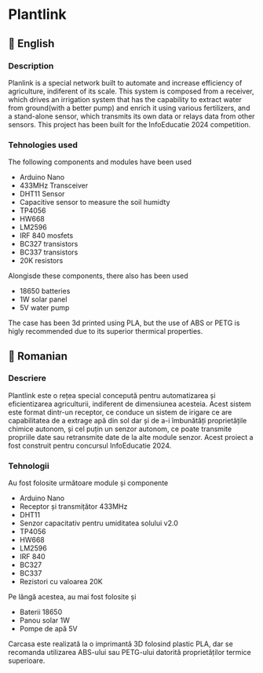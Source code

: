 # Plantlink

## :wrench: English

### Description

Planlink is a special network built to automate and increase efficiency of agriculture, indiferent of its scale. This system is composed from a receiver, which drives an irrigation system that has the capability to extract water from ground(with a better pump) and enrich it using various fertilizers, and a stand-alone sensor, which transmits its own data or relays data from other sensors.
This project has been built for the InfoEducatie 2024 competition.

### Tehnologies used

The following components and modules have been used
  + Arduino Nano
  + 433MHz Transceiver
  + DHT11 Sensor
  + Capacitive sensor to measure the soil humidty
  + TP4056
  + HW668
  + LM2596
  + IRF 840 mosfets
  + BC327 transistors
  + BC337 transistors
  + 20K resistors

Alongisde these components, there also has been used
  + 18650 batteries
  + 1W solar panel 
  + 5V water pump

The case has been 3d printed using PLA, but the use of ABS or PETG is higly recommended due to its superior thermical properties.

## :nut_and_bolt: Romanian

### Descriere

Plantlink este o rețea special concepută pentru automatizarea și eficientizarea agriculturii, indiferent
de dimensiunea acesteia. Acest sistem este format dintr-un receptor, ce conduce un sistem de irigare
ce are capabilitatea de a extrage apă din sol dar și de a-i îmbunătăți proprietățile chimice autonom, și
cel puțin un senzor autonom, ce poate transmite propriile date sau retransmite date de la alte module
senzor.
Acest proiect a fost construit pentru concursul InfoEducatie 2024. 

### Tehnologii

Au fost folosite următoare module și componente
  + Arduino Nano
  + Receptor și transmițător 433MHz
  + DHT11
  + Senzor capacitativ pentru umiditatea solului v2.0
  + TP4056
  + HW668
  + LM2596
  + IRF 840
  + BC327
  + BC337
  + Rezistori cu valoarea 20K

Pe lângă acestea, au mai fost folosite și
  + Baterii 18650
  + Panou solar 1W
  + Pompe de apă 5V

Carcasa este realizată la o imprimantă 3D folosind plastic PLA, dar se recomanda utilizarea ABS-ului sau PETG-ului datorită proprietăților termice superioare.
